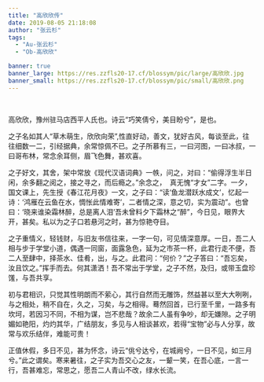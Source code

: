 ```yaml
---
title: "高欣欣传"
date: 2019-08-05 21:18:08
author: "张云杉"
tags: 
  - "Au-张云杉"
  - "Ob-高欣欣"

banner: true
banner_large: https://res.zzfls20-17.cf/blossym/pic/large/高欣欣.jpg
banner_small: https://res.zzfls20-17.cf/blossym/pic/small/高欣欣.png
---
```


<p>&nbsp;</p>
<p>高欣欣，豫州驻马店西平人氏也。诗云&ldquo;巧笑倩兮，美目盼兮&rdquo;，是也。</p>
<p>之子名如其人&ldquo;草木萌生，欣欣向荣&rdquo;,性直好动，善文，犹好古风，每谈至此，往往细数一二，引经据典，余常惊佩不已。之子所慕有三，一曰河图，一曰冰叔，一曰哥布林，常念余耳侧，眉飞色舞，甚欢喜。</p>
<p>之子好文，其舍，架中常放《现代汉语词典》一帙，问之，对曰：&ldquo;偷得浮生半日闲，余多翻之阅之，接之寻之，而后瘾之。&rdquo;余念之， &nbsp;真无愧&ldquo;才女&rdquo;二字。一夕，国文课上，先生授《春江花月夜》一文，之子曰：&ldquo;读&lsquo;鱼龙潜跃水成文&rsquo;，忆起一诗：&lsquo;鸿雁在云鱼在水，惆怅此情难寄&rsquo;，二者情之深，意之切，实为震动&rdquo;。也曾曰：&lsquo;晓来谁染霜林醉，总是离人泪&rsquo;吾未曾料夕下霜林之&ldquo;醉&rdquo;，今日见，眼界大开，甚矣。私以为之子口若悬河之时，甚为惊艳夺目。</p>
<p>之子重情义，轻钱财，与旧友书信往来，一字一句，可见情深意厚。一日，吾二人相与步于学堂小道，偶遇一同窗，面露急色，延为之市茶一杯，此君行走不便，吾二人至肆中，择茶水、佳肴，出，与之。此君问：&ldquo;何价？&rdquo;之子答曰：&ldquo;吾忘矣，汝且饮之。&rdquo;挥手而去。何其潇洒！吾不常出于学堂，之子不然，及归，或带玉盘珍馐，与吾共享。</p>
<p>初与君相识，只觉其性明朗而不萦心，其行自然而无雕饰，然益甚以至大大咧咧，与之相处，稍不自在，久之，习矣，与之相得。蓦然回首，已行至千里，一路多有坎坷，若因习不同，不相为谋，岂不悲哉？故余二人虽有争吵，却无嫌隙。之子明媚如艳阳，灼灼其华，广结朋友，多见与人相谈甚欢，若得&ldquo;宝物&rdquo;必与人分享，故常与欢乐结伴，难能可贵！</p>
<p>正值休假，多日不见，甚为怀念，诗云&ldquo;佻兮达兮，在城阙兮，一日不见，如三月兮。&rdquo;此之谓矣。寒来暑往，之子实为吾交心之友，一颦一笑，在吾心底，一言一行，吾甚难忘，常思之，愿吾二人青山不改，绿水长流。</p>